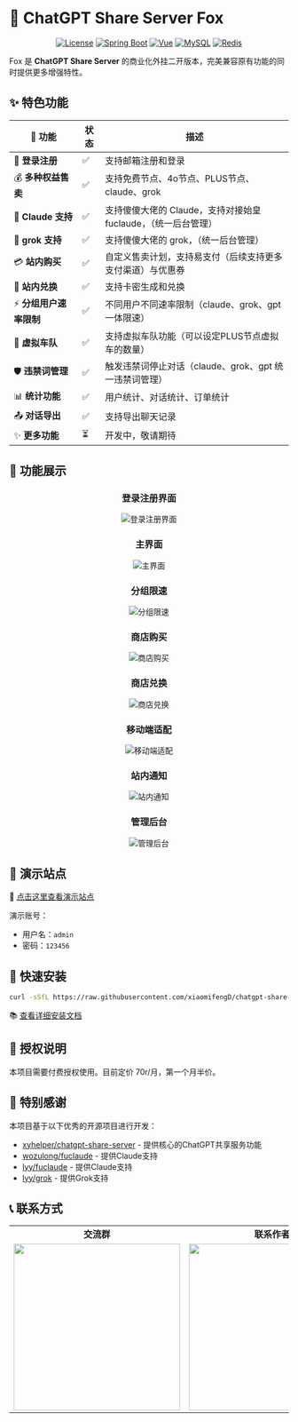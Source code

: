 # 🦊 ChatGPT Share Server Fox

<div align="center">

[![License](https://img.shields.io/badge/license-Commercial-blue.svg)](LICENSE)
[![Spring Boot](https://img.shields.io/badge/Spring%20Boot-3-brightgreen.svg)](https://spring.io/projects/spring-boot)
[![Vue](https://img.shields.io/badge/Vue-3-42b883.svg)](https://vuejs.org/)
[![MySQL](https://img.shields.io/badge/MySQL-Latest-blue.svg)](https://www.mysql.com/)
[![Redis](https://img.shields.io/badge/Redis-Latest-red.svg)](https://redis.io/)

</div>

Fox 是 **ChatGPT Share Server** 的商业化外挂二开版本，完美兼容原有功能的同时提供更多增强特性。

## ✨ 特色功能

<div align="center">

<table>
  <thead>
    <tr>
      <th>🌟 功能</th>
      <th>状态</th>
      <th>描述</th>
    </tr>
  </thead>
  <tbody>
    <tr>
      <td>🔐 <b>登录注册</b></td>
      <td>✅</td>
      <td>支持邮箱注册和登录</td>
    </tr>
    <tr>
      <td>💰 <b>多种权益售卖</b></td>
      <td>✅</td>
      <td>支持免费节点、4o节点、PLUS节点、claude、grok</td>
    </tr>
    <tr>
      <td>🤖 <b>Claude 支持</b></td>
      <td>✅</td>
      <td>支持傻傻大佬的 Claude，支持对接始皇 fuclaude，（统一后台管理）</td>
    </tr>
    <tr>
      <td>🦾 <b>grok 支持</b></td>
      <td>✅</td>
      <td>支持傻傻大佬的 grok，（统一后台管理）</td>
    </tr>
    <tr>
      <td>💳 <b>站内购买</b></td>
      <td>✅</td>
      <td>自定义售卖计划，支持易支付（后续支持更多支付渠道）与优惠券</td>
    </tr>
    <tr>
      <td>🎫 <b>站内兑换</b></td>
      <td>✅</td>
      <td>支持卡密生成和兑换</td>
    </tr>
    <tr>
      <td>⚡ <b>分组用户速率限制</b></td>
      <td>✅</td>
      <td>不同用户不同速率限制（claude、grok、gpt 一体限速）</td>
    </tr>
        <tr>
      <td>🚗 <b>虚拟车队</b></td>
      <td>✅</td>
      <td>支持虚拟车队功能（可以设定PLUS节点虚拟车的数量）</td>
    </tr>
    <tr>
      <td>🛡️ <b>违禁词管理</b></td>
      <td>✅</td>
      <td>触发违禁词停止对话（claude、grok、gpt 统一违禁词管理）</td>
    </tr>
    <tr>
      <td>📊 <b>统计功能</b></td>
      <td>✅</td>
      <td>用户统计、对话统计、订单统计</td>
    </tr>
    <tr>
      <td>📤 <b>对话导出</b></td>
      <td>✅</td>
      <td>支持导出聊天记录</td>
    </tr>
    <tr>
      <td>✨ <b>更多功能</b></td>
      <td>⏳</td>
      <td>开发中，敬请期待</td>
    </tr>

  </tbody>
</table>

</div>

## 📸 功能展示

<div align="center">

### 登录注册界面
![登录注册界面](https://raw.githubusercontent.com/xiaomifengD/xiaomifengD/refs/heads/main/img/login.jpg)

### 主界面
![主界面](https://raw.githubusercontent.com/xiaomifengD/xiaomifengD/refs/heads/main/img/main.png)

### 分组限速
![分组限速](https://raw.githubusercontent.com/xiaomifengD/xiaomifengD/refs/heads/main/img/rate.png)

### 商店购买
![商店购买](https://raw.githubusercontent.com/xiaomifengD/xiaomifengD/refs/heads/main/img/purchase.png)

### 商店兑换
![商店兑换](https://raw.githubusercontent.com/xiaomifengD/xiaomifengD/refs/heads/main/img/exchange.png)

### 移动端适配
![移动端适配](https://raw.githubusercontent.com/xiaomifengD/xiaomifengD/refs/heads/main/img/mobile.png)

### 站内通知
![站内通知](https://raw.githubusercontent.com/xiaomifengD/xiaomifengD/refs/heads/main/img/notice.png)

### 管理后台
![管理后台](https://raw.githubusercontent.com/xiaomifengD/xiaomifengD/refs/heads/main/img/houtai.png)

</div>

## 🎯 演示站点

🌟 [点击这里查看演示站点](https://fox.987234.xyz/)

演示账号：
- 用户名：`admin`
- 密码：`123456`

## 🚀 快速安装

```bash
curl -sSfL https://raw.githubusercontent.com/xiaomifengD/chatgpt-share-fox-deploy/refs/heads/main/quick-install.sh | bash
```

📚 [查看详细安装文档](https://docs.qq.com/aio/DYWt6cWVxeFZkUWNO?p=pbHV3aUCe5x5aXW0bWQxgF)

## 🔑 授权说明

本项目需要付费授权使用。目前定价 70r/月，第一个月半价。


## 🙏 特别感谢

本项目基于以下优秀的开源项目进行开发：

- [xyhelper/chatgpt-share-server](https://github.com/xyhelper/chatgpt-share-server) - 提供核心的ChatGPT共享服务功能
- [wozulong/fuclaude](https://github.com/wozulong/fuclaude) - 提供Claude支持
- [lyy/fuclaude](https://github.com/lyy0709/ddclaude-share-server-deploy) - 提供Claude支持
- [lyy/grok](https://github.com/lyy0709/grok-share-server-deploy) - 提供Grok支持


## 📞 联系方式

<div align="center">
  <table>
    <tr>
      <td align="center"><b>交流群</b></td>
      <td align="center"><b>联系作者</b></td>
    </tr>
    <tr>
      <td><img src="https://raw.githubusercontent.com/xiaomifengD/xiaomifengD/refs/heads/main/img/qun.jpg" width="300"/></td>
      <td><img src="https://raw.githubusercontent.com/xiaomifengD/xiaomifengD/refs/heads/main/img/contactme.jpg" width="300"/></td>
    </tr>
  </table>
</div>